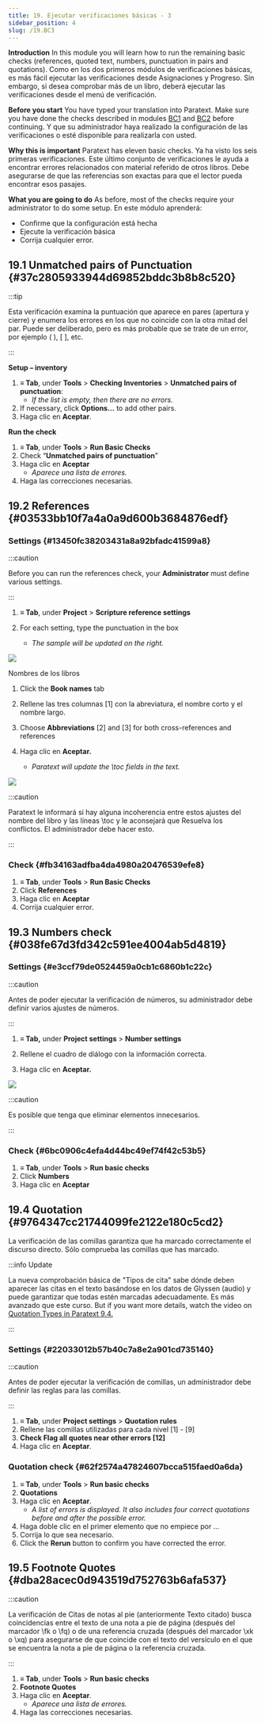 ```yaml
---
title: 19. Ejecutar verificaciones básicas - 3
sidebar_position: 4
slug: /19.BC3
---
```


**Introduction**  In this module you will learn how to run the remaining basic checks (references, quoted text, numbers, punctuation in pairs and quotations). Como en los dos primeros módulos de verificaciones básicas, es más fácil ejecutar las verificaciones desde Asignaciones y Progreso. Sin embargo, si desea comprobar más de un libro, deberá ejecutar las verificaciones desde el menú de verificación.

**Before you start**  You have typed your translation into Paratext. Make sure you have done the checks described in modules [BC1](https://sillsdev.github.io/paratext-manual/5.BC1) and [BC2](https://sillsdev.github.io/paratext-manual/12.BC2) before continuing. Y que su administrador haya realizado la configuración de las verificaciones o esté disponible para realizarla con usted.

**Why this is important**  Paratext has eleven basic checks. Ya ha visto los seis primeras verificaciones. Este último conjunto de verificaciones le ayuda a encontrar errores relacionados con material referido de otros libros. Debe asegurarse de que las referencias son exactas para que el lector pueda encontrar esos pasajes.

**What you are going to do**  As before, most of the checks require your administrator to do some setup. En este módulo aprenderá:

- Confirme que la configuración está hecha
- Ejecute la verificación básica
- Corrija cualquier error.

## 19.1 Unmatched pairs of Punctuation {#37c2805933944d69852bddc3b8b8c520}

:::tip

Esta verificación examina la puntuación que aparece en pares (apertura y cierre) y enumera los errores en los que no coincide con la otra mitad del par. Puede ser deliberado, pero es más probable que se trate de un error, por ejemplo ( ), [ ], etc.

:::

**Setup – inventory**

1. **≡ Tab**, under **Tools** &gt; **Checking Inventories** &gt; **Unmatched pairs of punctuation**:
   - _If the list is empty, then there are no errors._
2. If necessary, click **Options…** to add other pairs.
3. Haga clic en **Aceptar**.

**Run the check**

1. **≡ Tab**, under **Tools** &gt; **Run Basic Checks**
2. Check “**Unmatched pairs of punctuation**”
3. Haga clic en **Aceptar**
   - _Aparece una lista de errores._
4. Haga las correcciones necesarias.

## 19.2 References {#03533bb10f7a4a0a9d600b3684876edf}

### Settings {#13450fc38203431a8a92bfadc41599a8}

:::caution

Before you can run the references check, your **Administrator** must define various settings.

:::

<div class='notion-row'>
<div class='notion-column' style={{width: 'calc((100% - (min(32px, 4vw) * 1)) * 0.4375)'}}>

1. **≡ Tab**, under **Project** > **Scripture reference settings**

2. For each setting, type the punctuation in the box
   - _The sample will be updated on the right._

</div><div className='notion-spacer'></div>

<div class='notion-column' style={{width: 'calc((100% - (min(32px, 4vw) * 1)) * 0.5625)'}}>

![](./1019021315.png)

</div><div className='notion-spacer'></div>
</div>

<div class='notion-row'>
<div class='notion-column' style={{width: 'calc((100% - (min(32px, 4vw) * 1)) * 0.4375)'}}>

Nombres de los libros

1. Click the **Book names** tab

2. Rellene las tres columnas [1] con la abreviatura, el nombre corto y el nombre largo.

3. Choose **Abbreviations** [2] and [3] for both cross-references and references

4. Haga clic en **Aceptar.**
   - _Paratext will update the \toc fields in the text._

</div><div className='notion-spacer'></div>

<div class='notion-column' style={{width: 'calc((100% - (min(32px, 4vw) * 1)) * 0.5625)'}}>

![](./1209414794.png)

</div><div className='notion-spacer'></div>
</div>

:::caution

Paratext le informará si hay alguna incoherencia entre estos ajustes del nombre del libro y las líneas \\toc y le aconsejará que Resuelva los conflictos. El administrador debe hacer esto.

:::

### Check {#fb34163adfba4da4980a20476539efe8}

1. **≡ Tab**, under **Tools** &gt; **Run Basic Checks**
2. Click **References**
3. Haga clic en **Aceptar**
4. Corrija cualquier error.

## 19.3 Numbers check {#038fe67d3fd342c591ee4004ab5d4819}

### Settings {#e3ccf79de0524459a0cb1c6860b1c22c}

:::caution

Antes de poder ejecutar la verificación de números, su administrador debe definir varios ajustes de números.

:::

<div class='notion-row'>
<div class='notion-column' style={{width: 'calc((100% - (min(32px, 4vw) * 1)) * 0.5)'}}>

1. **≡ Tab,** under **Project settings** > **Number settings**

2. Rellene el cuadro de diálogo con la información correcta.

3. Haga clic en **Aceptar.**

</div><div className='notion-spacer'></div>

<div class='notion-column' style={{width: 'calc((100% - (min(32px, 4vw) * 1)) * 0.5)'}}>

![](./11100284.png)

</div><div className='notion-spacer'></div>
</div>

:::caution

Es posible que tenga que eliminar elementos innecesarios.

:::

### Check {#6bc0906c4efa4d44bc49ef74f42c53b5}

1. **≡ Tab**, under **Tools** &gt; **Run basic checks**
2. Click **Numbers**
3. Haga clic en **Aceptar**

## 19.4 Quotation {#9764347cc21744099fe2122e180c5cd2}

La verificación de las comillas garantiza que ha marcado correctamente el discurso directo. Sólo comprueba las comillas que has marcado.

:::info Update

La nueva comprobación básica de "Tipos de cita" sabe dónde deben aparecer las citas en el texto basándose en los datos de Glyssen (audio) y puede garantizar que todas estén marcadas adecuadamente. Es más avanzado que este curso. But if you want more details, watch the video on [Quotation Types in Paratext 9.4.](https://vimeo.com/859138745)

:::

### Settings {#22033012b57b40c7a8e2a901cd735140}

:::caution

Antes de poder ejecutar la verificación de comillas, un administrador debe definir las reglas para las comillas.

:::

1. **≡ Tab**, under **Project settings** &gt; **Quotation rules**
2. Rellene las comillas utilizadas para cada nivel [1] - [9]
3. **Check Flag all quotes near other errors [12]**
4. Haga clic en **Aceptar**.

### Quotation check {#62f2574a47824607bcca515faed0a6da}

1. **≡ Tab**, under **Tools** &gt; **Run basic checks**
2. **Quotations**
3. Haga clic en **Aceptar**.
   - _A list of errors is displayed. It also includes four correct quotations before and after the possible error._
4. Haga doble clic en el primer elemento que no empiece por …
5. Corrija lo que sea necesario.
6. Click the **Rerun** button to confirm you have corrected the error.

## 19.5 Footnote Quotes {#dba28acec0d943519d752763b6afa537}

:::caution

La verificación de Citas de notas al pie (anteriormente Texto citado) busca coincidencias entre el texto de una nota a pie de página (después del marcador \fk o \fq) o de una referencia cruzada (después del marcador \xk o \xq) para asegurarse de que coincide con el texto del versículo en el que se encuentra la nota a pie de página o la referencia cruzada.

:::

1. **≡ Tab**, under **Tools** &gt; **Run basic checks**
2. **Footnote Quotes**
3. Haga clic en **Aceptar**.
   - _Aparece una lista de errores._
4. Haga las correcciones necesarias.
